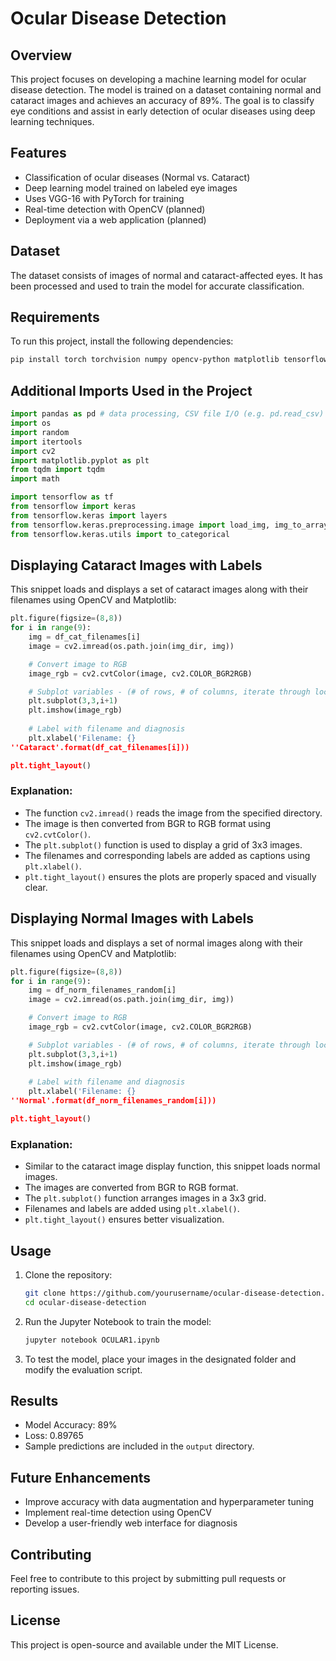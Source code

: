 # Ocular Disease Detection

## Overview
This project focuses on developing a machine learning model for ocular disease detection. The model is trained on a dataset containing normal and cataract images and achieves an accuracy of 89%. The goal is to classify eye conditions and assist in early detection of ocular diseases using deep learning techniques.

## Features
- Classification of ocular diseases (Normal vs. Cataract)
- Deep learning model trained on labeled eye images
- Uses VGG-16 with PyTorch for training
- Real-time detection with OpenCV (planned)
- Deployment via a web application (planned)

## Dataset
The dataset consists of images of normal and cataract-affected eyes. It has been processed and used to train the model for accurate classification.

## Requirements
To run this project, install the following dependencies:
```bash
pip install torch torchvision numpy opencv-python matplotlib tensorflow keras tqdm pandas os opencv-python-headless
```

## Additional Imports Used in the Project
```python
import pandas as pd # data processing, CSV file I/O (e.g. pd.read_csv)
import os
import random
import itertools
import cv2
import matplotlib.pyplot as plt
from tqdm import tqdm
import math

import tensorflow as tf
from tensorflow import keras
from tensorflow.keras import layers
from tensorflow.keras.preprocessing.image import load_img, img_to_array
from tensorflow.keras.utils import to_categorical
```

## Displaying Cataract Images with Labels
This snippet loads and displays a set of cataract images along with their filenames using OpenCV and Matplotlib:
```python
plt.figure(figsize=(8,8))
for i in range(9):
    img = df_cat_filenames[i]
    image = cv2.imread(os.path.join(img_dir, img))

    # Convert image to RGB
    image_rgb = cv2.cvtColor(image, cv2.COLOR_BGR2RGB)

    # Subplot variables - (# of rows, # of columns, iterate through locations on grid)
    plt.subplot(3,3,i+1)
    plt.imshow(image_rgb)
    
    # Label with filename and diagnosis
    plt.xlabel('Filename: {}
''Cataract'.format(df_cat_filenames[i]))

plt.tight_layout()
```
### Explanation:
- The function `cv2.imread()` reads the image from the specified directory.
- The image is then converted from BGR to RGB format using `cv2.cvtColor()`.
- The `plt.subplot()` function is used to display a grid of 3x3 images.
- The filenames and corresponding labels are added as captions using `plt.xlabel()`.
- `plt.tight_layout()` ensures the plots are properly spaced and visually clear.

## Displaying Normal Images with Labels
This snippet loads and displays a set of normal images along with their filenames using OpenCV and Matplotlib:
```python
plt.figure(figsize=(8,8))
for i in range(9):
    img = df_norm_filenames_random[i]
    image = cv2.imread(os.path.join(img_dir, img))

    # Convert image to RGB
    image_rgb = cv2.cvtColor(image, cv2.COLOR_BGR2RGB)

    # Subplot variables - (# of rows, # of columns, iterate through locations on grid)
    plt.subplot(3,3,i+1)
    plt.imshow(image_rgb)
    
    # Label with filename and diagnosis
    plt.xlabel('Filename: {}
''Normal'.format(df_norm_filenames_random[i]))

plt.tight_layout()
```
### Explanation:
- Similar to the cataract image display function, this snippet loads normal images.
- The images are converted from BGR to RGB format.
- The `plt.subplot()` function arranges images in a 3x3 grid.
- Filenames and labels are added using `plt.xlabel()`.
- `plt.tight_layout()` ensures better visualization.

## Usage
1. Clone the repository:
   ```bash
   git clone https://github.com/yourusername/ocular-disease-detection.git
   cd ocular-disease-detection
   ```
2. Run the Jupyter Notebook to train the model:
   ```bash
   jupyter notebook OCULAR1.ipynb
   ```
3. To test the model, place your images in the designated folder and modify the evaluation script.

## Results
- Model Accuracy: 89%
- Loss: 0.89765
- Sample predictions are included in the `output` directory.

## Future Enhancements
- Improve accuracy with data augmentation and hyperparameter tuning
- Implement real-time detection using OpenCV
- Develop a user-friendly web interface for diagnosis

## Contributing
Feel free to contribute to this project by submitting pull requests or reporting issues.

## License
This project is open-source and available under the MIT License.


